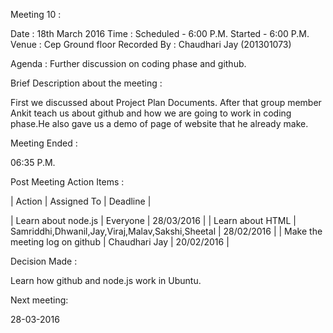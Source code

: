 Meeting 10 :

Date : 18th March 2016
Time : Scheduled - 6:00 P.M.
       Started   - 6:00 P.M.
Venue : Cep Ground floor
Recorded By : Chaudhari Jay (201301073)

Agenda : Further discussion on coding phase and github.

Brief Description about the meeting :

First we discussed about Project Plan Documents. After that group member Ankit teach us about github and how we are
going to work in coding phase.He also gave us a demo of page of website that he already make.


Meeting Ended :

06:35 P.M.

Post Meeting Action Items :

| Action | Assigned To | Deadline |

| Learn about node.js | Everyone | 28/03/2016 |
|  Learn about HTML | Samriddhi,Dhwanil,Jay,Viraj,Malav,Sakshi,Sheetal | 28/02/2016 |
| Make the meeting log on github | Chaudhari Jay | 20/02/2016 |

Decision Made :

Learn how github and node.js work in Ubuntu. 

Next meeting:

28-03-2016
